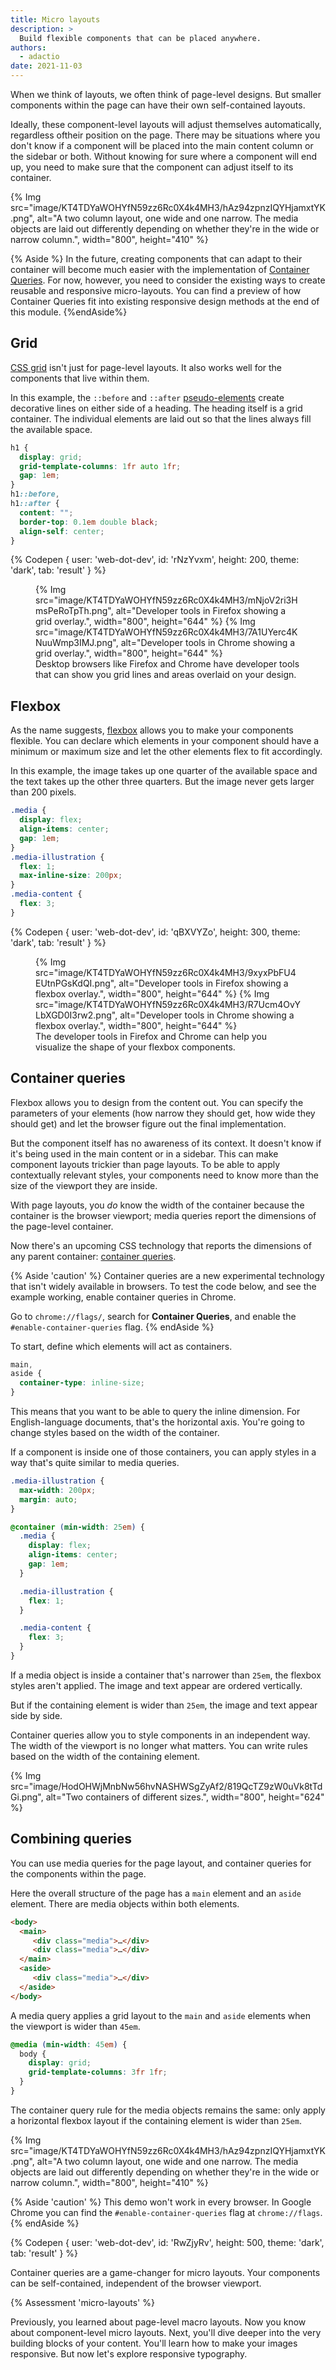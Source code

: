 ```yaml
---
title: Micro layouts
description: >
  Build flexible components that can be placed anywhere.
authors:
  - adactio
date: 2021-11-03
---
```


When we think of layouts, we often think of page-level designs. 
But smaller components within the page can have their own self-contained layouts.

Ideally, these component-level layouts will adjust themselves automatically, 
regardless oftheir position on the page. 
There may be situations where you don't know if a component will be placed into the main content column or the sidebar or both. 
Without knowing for sure where a component will end up, 
you need to make sure that the component can adjust itself to its container.

{% Img src="image/KT4TDYaWOHYfN59zz6Rc0X4k4MH3/hAz94zpnzIQYHjamxtYK.png", 
alt="A two column layout, one wide and one narrow. The media objects are laid out differently depending on whether they're in the wide or narrow column.", width="800", height="410" %}


{% Aside %}
In the future, creating components that can adapt to their container will become much easier with the implementation of 
[Container Queries](https://developer.mozilla.org/docs/Web/CSS/CSS_Container_Queries). 
For now, however, you need to consider the existing ways to create reusable and responsive micro-layouts. 
You can find a preview of how Container Queries fit into existing responsive design methods at the end of this module.
{%endAside%}

## Grid

[CSS grid](/learn/css/grid/) isn't just for page-level layouts. 
It also works well for the components that live within them.

In this example, the `::before` and `::after` [pseudo-elements](​​/learn/css/pseudo-elements/) 
create decorative lines on either side of a heading. 
The heading itself is a grid container. 
The individual elements are laid out so that the lines always fill the available space.

```css
h1 {
  display: grid;
  grid-template-columns: 1fr auto 1fr;
  gap: 1em;
}
h1::before,
h1::after {
  content: "";
  border-top: 0.1em double black;
  align-self: center;
}
```

{% Codepen {
 user: 'web-dot-dev',
 id: 'rNzYvxm',
 height: 200,
 theme: 'dark',
 tab: 'result'
} %}

<figure class="w-figure">
{% Img src="image/KT4TDYaWOHYfN59zz6Rc0X4k4MH3/mNjoV2ri3HmsPeRoTpTh.png", alt="Developer tools in Firefox showing a grid overlay.", width="800", height="644" %}
{% Img src="image/KT4TDYaWOHYfN59zz6Rc0X4k4MH3/7A1UYerc4KNuuWmp3IMJ.png", alt="Developer tools in Chrome showing a grid overlay.", width="800", height="644" %}
 <figcaption class="w-figcaption">
   Desktop browsers like Firefox and Chrome have developer tools that can show you grid lines and areas overlaid on your design. 
 </figcaption>
</figure>



## Flexbox

As the name suggests, [flexbox](/learn/css/flexbox/) allows you to make your components flexible. 
You can declare which elements in your component should have a minimum or maximum size and let the other elements flex to fit accordingly.

In this example, the image takes up one quarter of the available space and the text takes up the other three quarters. 
But the image never gets larger than 200 pixels.

```css
.media {
  display: flex;
  align-items: center;
  gap: 1em;
}
.media-illustration {
  flex: 1;
  max-inline-size: 200px;
}
.media-content {
  flex: 3;
}
```

{% Codepen {
 user: 'web-dot-dev',
 id: 'qBXVYZo',
 height: 300,
 theme: 'dark',
 tab: 'result'
} %}

<figure class="w-figure">
{% Img src="image/KT4TDYaWOHYfN59zz6Rc0X4k4MH3/9xyxPbFU4EUtnPGsKdQI.png", alt="Developer tools in Firefox showing a flexbox overlay.", width="800", height="644" %}
{% Img src="image/KT4TDYaWOHYfN59zz6Rc0X4k4MH3/R7Ucm4OvYLbXGD0I3rw2.png", alt="Developer tools in Chrome showing a flexbox overlay.", width="800", height="644" %}
 <figcaption class="w-figcaption">
   The developer tools in Firefox and Chrome can help you visualize the shape of your flexbox components. 
 </figcaption>
</figure>

## Container queries

Flexbox allows you to design from the content out. 
You can specify the parameters of your elements (how narrow they should get, how wide they should get) 
and let the browser figure out the final implementation.

But the component itself has no awareness of its context. 
It doesn't know if it's being used in the main content or in a sidebar. 
This can make component layouts trickier than page layouts. 
To be able to apply contextually relevant styles, your components need to know more than the size of the viewport they are inside.

With page layouts, you *do* know the width of the container because the container is the browser viewport; 
media queries report the dimensions of the page-level container.

Now there's an upcoming CSS technology that reports the dimensions of any parent container: 
[container queries](https://developer.mozilla.org/docs/Web/CSS/CSS_Container_Queries).

{% Aside 'caution' %}
Container queries are a new experimental technology that isn't widely available in browsers. 
To test the code below, and see the example working, enable container queries in Chrome. 

Go to `chrome://flags/`, search for **Container Queries**, and enable the `#enable-container-queries` flag.
{% endAside %}

To start, define which elements will act as containers.

```css
main,
aside {
  container-type: inline-size;
}
```

This means that you want to be able to query the inline dimension. 
For English-language documents, that's the horizontal axis. 
You're going to change styles based on the width of the container.

If a component is inside one of those containers, 
you can apply styles in a way that's quite similar to media queries.

```css
.media-illustration {
  max-width: 200px;
  margin: auto;
}

@container (min-width: 25em) {
  .media {
    display: flex;
    align-items: center;
    gap: 1em;
  }

  .media-illustration {
    flex: 1;
  }

  .media-content {
    flex: 3;
  }
}
```

If a media object is inside a container that's narrower than `25em`, 
the flexbox styles aren't applied. The image and text appear are ordered vertically.

But if the containing element is wider than `25em`, the image and text appear side by side.

Container queries allow you to style components in an independent way. 
The width of the viewport is no longer what matters. 
You can write rules based on the width of the containing element.

{% Img src="image/HodOHWjMnbNw56hvNASHWSgZyAf2/819QcTZ9zW0uVk8tTdGi.png", 
alt="Two containers of different sizes.", width="800", height="624" %}


## Combining queries

You can use media queries for the page layout, and container queries for the components within the page.

Here the overall structure of the page has a `main` element and an `aside` element. 
There are media objects within both elements.

```html
<body>
  <main>
     <div class="media">…</div>
     <div class="media">…</div>
  </main>
  <aside>
     <div class="media">…</div>
  </aside>
</body>
```
A media query applies a grid layout to the `main` and `aside` elements when the viewport is wider than `45em`.

```css
@media (min-width: 45em) {
  body {
    display: grid;
    grid-template-columns: 3fr 1fr;
  }
}
```
The container query rule for the media objects remains the same: 
only apply a horizontal flexbox layout if the containing element is wider than `25em`.

{% Img src="image/KT4TDYaWOHYfN59zz6Rc0X4k4MH3/hAz94zpnzIQYHjamxtYK.png", 
alt="A two column layout, one wide and one narrow. 
The media objects are laid out differently depending on whether they're in the wide or narrow column.", width="800", height="410" %}

{% Aside 'caution' %}
This demo won't work in every browser. In Google Chrome you can find the `#enable-container-queries` flag at `chrome://flags`.
{% endAside %}

{% Codepen {
 user: 'web-dot-dev',
 id: 'RwZjyRv',
 height: 500,
 theme: 'dark',
 tab: 'result'
} %}

Container queries are a game-changer for micro layouts. 
Your components can be self-contained, independent of the browser viewport.

{% Assessment 'micro-layouts' %}

Previously, you learned about page-level macro layouts. 
Now you know about component-level micro layouts. 
Next, you'll dive deeper into the very building blocks of your content. 
You'll learn how to make your images responsive. But now let's explore responsive typography.
